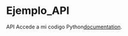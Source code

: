 # Ejemplo_API
API
Accede a mi codigo Python[documentation](https://github.com/dascastrillo/Ejemplo_API/blob/master/API_Publica.py).
